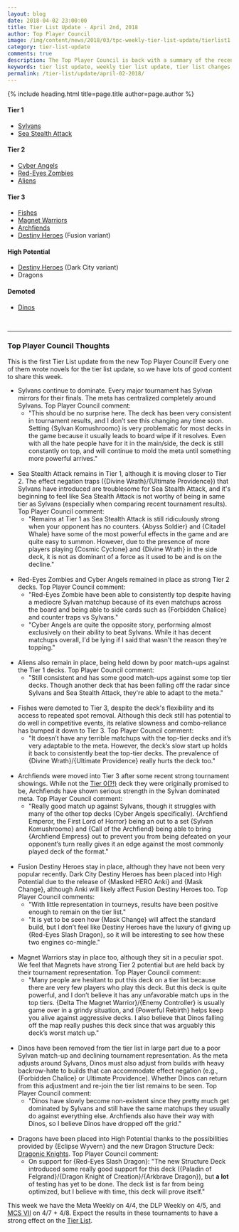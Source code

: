 ```yaml
---
layout: blog
date: 2018-04-02 23:00:00
title: Tier List Update - April 2nd, 2018
author: Top Player Council
image: /img/content/news/2018/03/tpc-weekly-tier-list-update/tierlist1.jpg
category: tier-list-update
comments: true
description: The Top Player Council is back with a summary of the recent tier list update. Check out their decissions and reasoning to stay relevant in the current meta. This update includes changes to Fishes, Dinos, Archfiends, Gladiator Beasts and Hazy Flame.
keywords: tier list update, weekly tier list update, tier list changes, buffs, nerfs, april 2 2018
permalink: /tier-list/update/april-02-2018/
---
```


{% include heading.html title=page.title author=page.author %}

#### Tier 1
- [Sylvans](/tier-list/sylvans/) 
- [Sea Stealth Attack](/tier-list/sea-stealth-attack/)

#### Tier 2
- [Cyber Angels](/tier-list/cyber-angels/) 
- [Red-Eyes Zombies](/tier-list/red-eyes-zombies/) 
- [Aliens](/tier-list/aliens/) 

#### Tier 3
- [Fishes](/tier-list/fishes/) 
- [Magnet Warriors](/tier-list/magnet-warriors/) 
- [Archfiends](/tier-list/archfiends/) 
- [Destiny Heroes](/tier-list/destiny-heroes/) (Fusion variant)

#### High Potential
- [Destiny Heroes](/tier-list/destiny-heroes/) (Dark City variant)
- Dragons

#### Demoted
- [Dinos](/tier-list/dinos/) 

<br>

---

### Top Player Council Thoughts

This is the first Tier List update from the new Top Player Council! Every one of them wrote novels for the tier list update, so we have lots of good content to share this week.

- Sylvans continue to dominate. Every major tournament has Sylvan mirrors for their finals. The meta has centralized completely around Sylvans. Top Player Council comment:
    - "This should be no surprise here. The deck has been very consistent in tournament results, and I don’t see this changing any time soon. Setting {Sylvan Komushroomo} is very problematic for most decks in the game because it usually leads to board wipe if it resolves. Even with all the hate people have for it in the main/side, the deck is still constantly on top, and will continue to mold the meta until something more powerful arrives."
<br><br>
- Sea Stealth Attack remains in Tier 1, although it is moving closer to Tier 2. The effect negation traps ({Divine Wrath}/{Ultimate Providence}) that Sylvans have introduced are troublesome for Sea Stealth Attack, and it's beginning to feel like Sea Stealth Attack is not worthy of being in same tier as Sylvans (especially when comparing recent tournament results).
 Top Player Council comment:
    - "Remains at Tier 1 as Sea Stealth Attack is still ridiculously strong when your opponent has no counters. {Abyss Soldier} and {Citadel Whale} have some of the most powerful effects in the game and are quite easy to summon. However, due to the presence of more players playing {Cosmic Cyclone} and {Divine Wrath} in the side deck, it is not as dominant of a force as it used to be and is on the decline."
<br><br>
- Red-Eyes Zombies and Cyber Angels remained in place as strong Tier 2 decks.
 Top Player Council comment: 
    - "Red-Eyes Zombie have been able to consistently top despite having a mediocre Sylvan matchup because of its even matchups across the board and being able to side cards such as {Forbidden Chalice} and counter traps vs Sylvans." 
    - "Cyber Angels are quite the opposite story, performing almost exclusively on their ability to beat Sylvans. While it has decent matchups overall, I'd be lying if I said that wasn't the reason they're topping."
<br><br>
- Aliens also remain in place, being held down by poor match-ups against the Tier 1 decks. Top Player Council comment:
    - "Still consistent and has some good match-ups against some top tier decks. Though another deck that has been falling off the radar since Sylvans and Sea Stealth Attack, they're able to adapt to the meta."
<br><br>
- Fishes were demoted to Tier 3, despite the deck's flexibility and its access to repeated spot removal. Although this deck still has potential to do well in competitive events, its relative slowness and combo-reliance has bumped it down to Tier 3. Top Player Council comment: 
    - "It doesn’t have any terrible matchups with the top-tier decks and it’s very adaptable to the meta. However, the deck’s slow start up holds it back to consistently beat the top-tier decks. The prevalence of {Divine Wrath}/{Ultimate Providence} really hurts the deck too."
<br><br>
- Archfiends were moved into Tier 3 after some recent strong tournament showings. While not the [Tier 0(?!)](https://www.youtube.com/watch?v=CyPm_JXpmo8) deck they were originally promised to be, Archfiends have shown serious strength in the Sylvan dominated meta. Top Player Council comment:
    - "Really good match up against Sylvans, though it struggles with many of the other top decks (Cyber Angels specifically). {Archfiend Emperor, the First Lord of Horror} being an out to a set {Sylvan Komushroomo} and {Call of the Archfiend} being able to bring {Archfiend Empress} out to prevent you from being defeated on your opponent’s turn really gives it an edge against the most commonly played deck of the format."
<br><br>
- Fusion Destiny Heroes stay in place, although they have not been very popular recently. Dark City Destiny Heroes has been placed into High Potential due to the release of {Masked HERO Anki} and {Mask Change}, although Anki will likely affect Fusion Destiny Heroes too. Top Player Council comments: 
    - "With little representation in tourneys, results have been positive enough to remain on the tier list." 
    - "It is yet to be seen how {Mask Change} will affect the standard build, but I don’t feel like Destiny Heroes have the luxury of giving up {Red-Eyes Slash Dragon}, so it will be interesting to see how these two engines co-mingle."
<br><br>
- Magnet Warriors stay in place too, although they sit in a peculiar spot. We feel that Magnets have strong Tier 2 potential but are held back by their tournament representation. Top Player Council comment:
    - "Many people are hesitant to put this deck on a tier list because there are very few players who play this deck. But this deck is quite powerful, and I don’t believe it has any unfavorable match ups in the top tiers. {Delta The Magnet Warrior}/{Enemy Controller} is usually game over in a grindy situation, and {Powerful Rebirth} helps keep you alive against aggressive decks. I also believe that Dinos falling off the map really pushes this deck since that was arguably this deck’s worst match up."
<br><br>
- Dinos have been removed from the tier list in large part due to a poor Sylvan match-up and declining tournament representation. As the meta adjusts around Sylvans, Dinos must also adjust from builds with heavy backrow-hate to builds that can accommodate effect negation (e.g., {Forbidden Chalice} or Ultimate Providence). Whether Dinos can return from this adjustment and re-join the tier list remains to be seen. Top Player Council comment:
    - "Dinos have slowly become non-existent since they pretty much get dominated by Sylvans and still have the same matchups they usually do against everything else. Archfiends also have their way with Dinos, so I believe Dinos have dropped off the grid." 
<br><br>
- Dragons have been placed into High Potential thanks to the possibilities provided by {Eclipse Wyvern} and the new Dragon Structure Deck: [Dragonic Knights](/structure-deck-reviews/dragonic-knights/). Top Player Council comment:
    - On support for {Red-Eyes Slash Dragon}: "The new Structure Deck introduced some really good support for this deck ({Paladin of Felgrand}/{Dragon Knight of Creation}/{Arkbrave Dragon}), but **a lot** of testing has yet to be done. The deck list is far from being optimized, but I believe with time, this deck will prove itself."

This week we have the Meta Weekly on 4/4, the DLP Weekly on 4/5, and [MCS VII](/tournaments/meta-championship-series/) on 4/7 + 4/8. 
Expect the results in these tournaments to have a strong effect on the [Tier List](/tier-list/).
